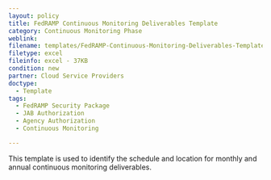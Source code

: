 ```yaml
---
layout: policy   
title: FedRAMP Continuous Monitoring Deliverables Template 
category: Continuous Monitoring Phase
weblink:
filename: templates/FedRAMP-Continuous-Monitoring-Deliverables-Template.xlsx
filetype: excel
fileinfo: excel - 37KB
condition: new
partner: Cloud Service Providers
doctype:
  - Template
tags:
  - FedRAMP Security Package
  - JAB Authorization
  - Agency Authorization
  - Continuous Monitoring

---
```

This template is used to identify the schedule and location for monthly and annual continuous monitoring deliverables.
